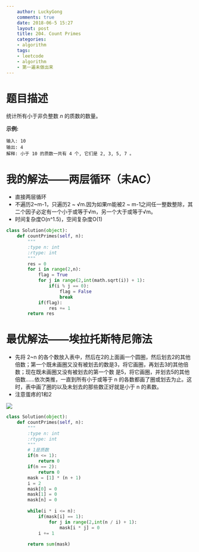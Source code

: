 ```yaml
---
    author: LuckyGong
    comments: true
    date: 2018-06-5 15:27
    layout: post
    title: 204. Count Primes
    categories:
    - algorithm
    tags:
    - leetcode
    - algorithm
    - 第一遍未做出来
---
```


# 题目描述

统计所有小于非负整数 *n* 的质数的数量。

**示例:**

```
输入: 10
输出: 4
解释: 小于 10 的质数一共有 4 个, 它们是 2, 3, 5, 7 。
```

# 我的解法——两层循环（未AC）

- 直接两层循环
- 不遍历2~m-1，只遍历2 ~ √m.因为如果m能被2 ~ m-1之间任一整数整除，其二个因子必定有一个小于或等于√m，另一个大于或等于√m。 
- 时间复杂度O(n^1.5)，空间复杂度O(1)

```python
class Solution(object):
    def countPrimes(self, n):
        """
        :type n: int
        :rtype: int
        """
        res = 0
        for i in range(2,n):
            flag = True
            for j in range(2,int(math.sqrt(i)) + 1):
                if(i % j == 0):
                    flag = False
                    break
            if(flag):
                res += 1
        return res
```

# 最优解法——埃拉托斯特尼筛法 

- 先将 2~n 的各个数放入表中，然后在2的上面画一个圆圈，然后划去2的其他倍数；第一个既未画圈又没有被划去的数是3，将它画圈，再划去3的其他倍数；现在既未画圈又没有被划去的第一个数 是5，将它画圈，并划去5的其他倍数……依次类推，一直到所有小于或等于 n 的各数都画了圈或划去为止。这时，表中画了圈的以及未划去的那些数正好就是小于 n 的素数。 
- 注意蛋疼的1和2

![](http://upload.wikimedia.org/wikipedia/commons/b/b9/Sieve_of_Eratosthenes_animation.gif)

```python
class Solution(object):
    def countPrimes(self, n):
        """
        :type n: int
        :rtype: int
        """
        # 1是质数
        if(n <= 1):
            return 0
        if(n == 2):
            return 0
        mask = [1] * (n + 1)
        i = 2
        mask[0] = 0
        mask[1] = 0
        mask[n] = 0
        
        while(i * i <= n):
            if(mask[i] == 1):
                for j in range(2,int(n / i) + 1):
                    mask[i * j] = 0
            i += 1
        
        return sum(mask)
```


